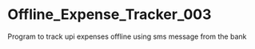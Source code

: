 # Offline_Expense_Tracker_003
Program to track upi expenses offline using sms message from the bank
